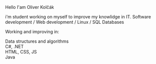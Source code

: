 Hello I'am Oliver Kolčák </br>

i'm student working on myself to improve my knowlidge in IT. Software development / Web development / Linux / SQL Databases

Working and improving in:

Data structures and algorithms </br>
C#, .NET </br>
HTML, CSS, JS </br>
Java </br>

